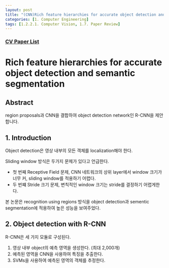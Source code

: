 ```yaml
---
layout: post 
title: "(CNN)Rich feature hierarchies for accurate object detection and semantic segmentation"
categories: [1. Computer Engineering]
tags: [1.2.2.1. Computer Vision, 1.7. Paper Review]
---
```


### [CV Paper List](https://maizer2.github.io/1.%20computer%20engineering/2023/06/12/paper-of-cnn.html)

# Rich feature hierarchies for accurate object detection and semantic segmentation

## Abstract

region proposals과 CNN을 결합하여 object detection network인 R-CNN을 제안합니다.

## 1. Introduction

Object detection은 영상 내부의 모든 객체를 localization해야 한다.

Sliding window 방식은 두가지 문제가 있다고 언급한다.
* 첫 번째 Receptive Field 문제, CNN 네트워크의 상위 layer에서 window 크기가 너무 커, sliding window를 적용하기 어렵다.
* 두 번쨰 Stride 크기 문제, 변칙적인 window 크기는 stride를 결정하기 어렵게한다.

본 논문은 recognition using regions 방식을 object detection과 sementic segmentation에 적용하여 높은 성능을 보여주었다.

## 2. Object detection with R-CNN

R-CNN은 세 가지 모듈로 구성된다.

1. 영상 내부 object의 예측 영역을 생성한다. (최대 2,000개)
2. 예측된 영역을 CNN을 사용하여 특징을 추출한다.
3. SVMs을 사용하여 예측된 영역의 객체를 추정한다.